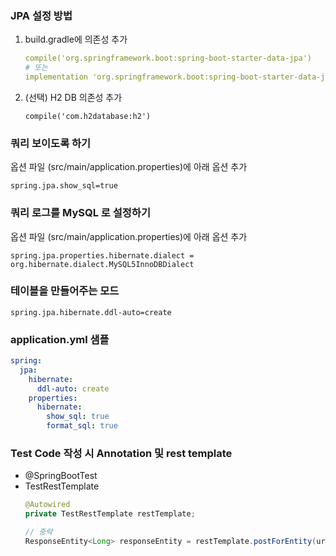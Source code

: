 ### JPA 설정 방법
1. build.gradle에 의존성 추가
   ~~~yml
   compile('org.springframework.boot:spring-boot-starter-data-jpa')
   # 또는
   implementation 'org.springframework.boot:spring-boot-starter-data-jpa'
   ~~~
2. (선택) H2 DB 의존성 추가
   ~~~
   compile('com.h2database:h2')
   ~~~

### 쿼리 보이도록 하기
옵션 파일 (src/main/application.properties)에 아래 옵션 추가
~~~
spring.jpa.show_sql=true
~~~

### 쿼리 로그를 MySQL 로 설정하기
옵션 파일 (src/main/application.properties)에 아래 옵션 추가
~~~
spring.jpa.properties.hibernate.dialect = org.hibernate.dialect.MySQL5InnoDBDialect
~~~

### 테이블을 만들어주는 모드
~~~
spring.jpa.hibernate.ddl-auto=create
~~~

### application.yml 샘플
~~~yml
spring:
  jpa:
    hibernate:
      ddl-auto: create
    properties:
      hibernate:
        show_sql: true
        format_sql: true
~~~

### Test Code 작성 시 Annotation 및 rest template
- @SpringBootTest
- TestRestTemplate
   ~~~java
   @Autowired
   private TestRestTemplate restTemplate;

   // 중략
   ResponseEntity<Long> responseEntity = restTemplate.postForEntity(url, requestDto, Long.class);
   ~~~
